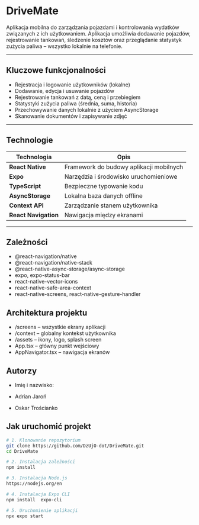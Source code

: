 # DriveMate

Aplikacja mobilna do zarządzania pojazdami i kontrolowania wydatków związanych z ich użytkowaniem. Aplikacja umożliwia dodawanie pojazdów, rejestrowanie tankowań, śledzenie kosztów oraz przeglądanie statystyk zużycia paliwa – wszystko lokalnie na telefonie.

---

## Kluczowe funkcjonalności

- Rejestracja i logowanie użytkowników (lokalne)
- Dodawanie, edycja i usuwanie pojazdów
- Rejestrowanie tankowań z datą, ceną i przebiegiem
- Statystyki zużycia paliwa (średnia, suma, historia)
- Przechowywanie danych lokalnie z użyciem AsyncStorage
- Skanowanie dokumentów i zapisywanie zdjęć

---

## Technologie

| Technologia          | Opis                                    |
|----------------------|-----------------------------------------|
| **React Native**     | Framework do budowy aplikacji mobilnych |
| **Expo**             | Narzędzia i środowisko uruchomieniowe   |
| **TypeScript**       | Bezpieczne typowanie kodu               |
| **AsyncStorage**     | Lokalna baza danych offline             |
| **Context API**      | Zarządzanie stanem użytkownika          |
| **React Navigation** | Nawigacja między ekranami               |

---

## Zależności

- @react-navigation/native
- @react-navigation/native-stack
- @react-native-async-storage/async-storage
- expo, expo-status-bar
- react-native-vector-icons
- react-native-safe-area-context
- react-native-screens, react-native-gesture-handler

## Architektura projektu

- /screens – wszystkie ekrany aplikacji
- /context – globalny kontekst użytkownika
- /assets – ikony, logo, splash screen
- App.tsx – główny punkt wejściowy
- AppNavigator.tsx – nawigacja ekranów

## Autorzy
- Imię i nazwisko: 

- Adrian Jaroń
- Oskar Trościanko

##  Jak uruchomić projekt

```bash
# 1. Klonowanie repozytorium
git clone https://github.com/DzUjO-dot/DriveMate.git
cd DriveMate

# 2. Instalacja zależności
npm install

# 3. Instalacja Node.js
https://nodejs.org/en

# 4. Instalacja Expo CLI
npm install  expo-cli

# 5. Uruchomienie aplikacji
npx expo start
